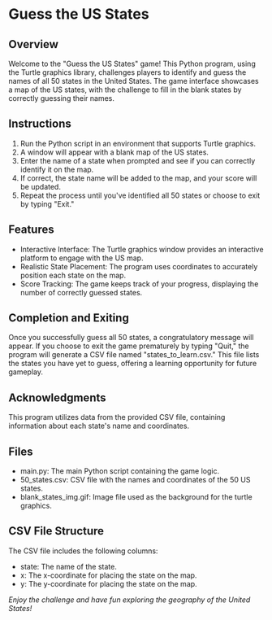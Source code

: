 # Guess the US States
## Overview
Welcome to the "Guess the US States" game! This Python program, using the Turtle graphics library, challenges players to identify and guess the names of all 50 states in the United States. The game interface showcases a map of the US states, with the challenge to fill in the blank states by correctly guessing their names.

## Instructions
1. Run the Python script in an environment that supports Turtle graphics.
2. A window will appear with a blank map of the US states.
3. Enter the name of a state when prompted and see if you can correctly identify it on the map.
4. If correct, the state name will be added to the map, and your score will be updated.
5. Repeat the process until you've identified all 50 states or choose to exit by typing "Exit."


## Features
- Interactive Interface: The Turtle graphics window provides an interactive platform to engage with the US map.
- Realistic State Placement: The program uses coordinates to accurately position each state on the map.
- Score Tracking: The game keeps track of your progress, displaying the number of correctly guessed states.


## Completion and Exiting
Once you successfully guess all 50 states, a congratulatory message will appear. If you choose to exit the game prematurely by typing "Quit," the program will generate a CSV file named "states_to_learn.csv." This file lists the states you have yet to guess, offering a learning opportunity for future gameplay.


## Acknowledgments
This program utilizes data from the provided CSV file, containing information about each state's name and coordinates.


## Files
- main.py: The main Python script containing the game logic.
- 50_states.csv: CSV file with the names and coordinates of the 50 US states.
- blank_states_img.gif: Image file used as the background for the turtle graphics.


## CSV File Structure
The CSV file includes the following columns:
- state: The name of the state.
- x: The x-coordinate for placing the state on the map.
- y: The y-coordinate for placing the state on the map.


*Enjoy the challenge and have fun exploring the geography of the United States!*
